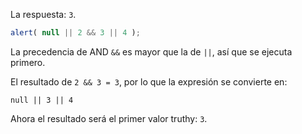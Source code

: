 La respuesta: `3`.

```js run
alert( null || 2 && 3 || 4 );
```

La precedencia de AND `&&` es mayor que la de `||`, así que se ejecuta primero.

El resultado de `2 && 3 = 3`, por lo que la expresión se convierte en:

```
null || 3 || 4
```

Ahora el resultado será el primer valor truthy: `3`.

